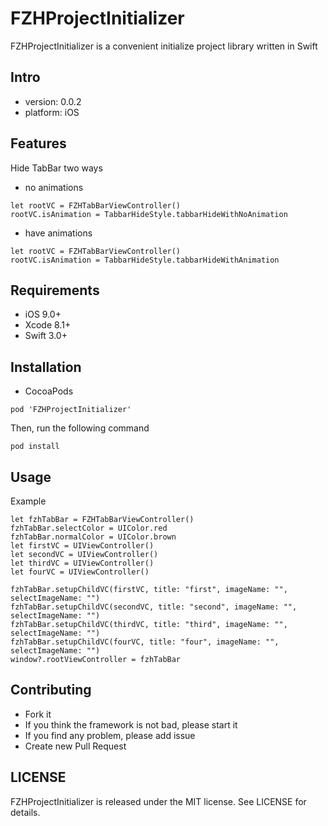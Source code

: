 # FZHProjectInitializer
FZHProjectInitializer is a convenient initialize project library written in Swift

## Intro

* version: 0.0.2
* platform: iOS

## Features

Hide TabBar two ways
* no animations
```
let rootVC = FZHTabBarViewController()
rootVC.isAnimation = TabbarHideStyle.tabbarHideWithNoAnimation
```
* have animations
```
let rootVC = FZHTabBarViewController()
rootVC.isAnimation = TabbarHideStyle.tabbarHideWithAnimation
```


## Requirements
* iOS 9.0+
* Xcode 8.1+
* Swift 3.0+

## Installation

* CocoaPods

```
pod 'FZHProjectInitializer'
```

Then, run the following command

```
pod install
```

## Usage

Example

```
let fzhTabBar = FZHTabBarViewController()
fzhTabBar.selectColor = UIColor.red
fzhTabBar.normalColor = UIColor.brown
let firstVC = UIViewController()
let secondVC = UIViewController()
let thirdVC = UIViewController()
let fourVC = UIViewController()  

fzhTabBar.setupChildVC(firstVC, title: "first", imageName: "", selectImageName: "")
fzhTabBar.setupChildVC(secondVC, title: "second", imageName: "", selectImageName: "")
fzhTabBar.setupChildVC(thirdVC, title: "third", imageName: "", selectImageName: "")
fzhTabBar.setupChildVC(fourVC, title: "four", imageName: "", selectImageName: "")
window?.rootViewController = fzhTabBar
```

## Contributing
* Fork it
* If you think the framework is not bad, please start it
* If you find any problem, please add issue
* Create new Pull Request

## LICENSE
FZHProjectInitializer is released under the MIT license. See LICENSE for details.
